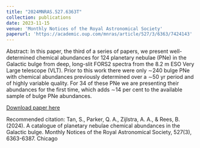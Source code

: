 ```yaml
---
title: "2024MNRAS.527.6363T"
collection: publications
date: 2023-11-15
venue: 'Monthly Notices of the Royal Astronomical Society'
paperurl: 'https://academic.oup.com/mnras/article/527/3/6363/7424143'
---
```

Abstract: In this paper, the third of a series of papers, we present well-determined chemical abundances 
for 124 planetary nebulae (PNe) in the Galactic bulge from deep, long-slit FORS2 spectra from the 8.2 m 
ESO Very Large telescope (VLT). Prior to this work there were only ∼240 bulge PNe with chemical abundances 
previously determined over a ∼50 yr period and of highly variable quality. For 34 of these PNe we are presenting 
their abundances for the first time, which adds ∼14 per cent to the available sample of bulge PNe abundances. 

[Download paper here]([https://doi.org/10.1093/mnras/stad3496](https://academic.oup.com/mnras/article/527/3/6363/7424143))

Recommended citation: Tan, S., Parker, Q. A., Zijlstra, A. A., & Rees, B. (2024). A catalogue of planetary nebulae chemical abundances in the Galactic bulge. Monthly Notices of the Royal Astronomical Society, 527(3), 6363-6387.
Chicago	

